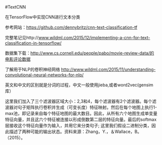 #TextCNN


在TensorFlow中实现CNN进行文本分类

参考网站：https://github.com/dennybritz/cnn-text-classification-tf

完整笔记见http://www.wildml.com/2015/12/implementing-a-cnn-for-text-classification-in-tensorflow/

数据集下载：http://www.cs.cornell.edu/people/pabo/movie-review-data/的电影评论数据

了解用于NLP的卷积神经网络 http://www.wildml.com/2015/11/understanding-convolutional-neural-networks-for-nlp/
 
 

英文和中文的区别就是分词的过程，中文一般使用jieba,或者word2vec(gensim库） 


这里我们加入了三个滤波器区域大小：2,3和4，每个滤波器有2个滤波器。每个滤波器对句子矩阵执行卷积并生成（可变长度）特征映射。然后在每个地图上执行1-max池，即记录来自每个特征地图的最大数目。因此，从所有六个地图生成单变量特征向量，并且这六个特征被连接以形成倒数第二层的特征向量。最后的softmax层接收这个特征向量作为输入，并用它来分类句子; 这里我们假设二进制分类，因此描述了两种可能的输出状态。资料来源：Zhang，Y.，＆Wallace，B。（2015）。

